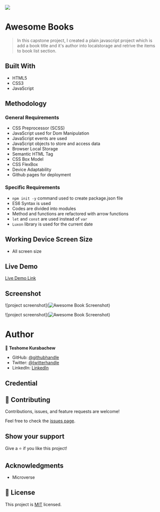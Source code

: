 ![](https://img.shields.io/badge/Microverse-blueviolet)

# Awesome Books

> In this capstone project, I created a plain javascript project which is add a book title and it's author into localstorage and retrive the items to book list section.

## Built With

- HTML5
- CSS3
- JavaScript

## Methodology

### General Requirements

- CSS Preprocessor (SCSS)
- JavaScript used for Dom Manipulation
- JavaScript events are used
- JavaScript objects to store and access data
- Browser Local Storage
- Semantic HTML Tag
- CSS Box Model
- CSS FlexBox
- Device Adaptability
- Github pages for deployment

### Specific Requirements

- `npm init -y` command used to create package.json file
- ES6 Syntax is used
- Codes are divided into modules
- Method and functions are refactored with arrow functions
- `let` and `const` are used instead of `var`
- `Luxon` library is used for the current date

## Working Device Screen Size

- All screen size

## Live Demo

[Live Demo Link]( https://teshemaximillan.github.io/Awesome-Books-Modules/)

## Screenshot

![project screenshot](![Awesome Book Screenshot](https://user-images.githubusercontent.com/51437483/159142705-bf9f636c-ef50-46d5-a3cb-84d0b7ea0250.JPG))

![project screenshot](![Awesome Book Screenshot](https://user-images.githubusercontent.com/51437483/159135872-8873034c-198c-4b56-9cd0-70091ad7b818.jpg))

# Author

👤 **Teshome Kurabachew**

- GitHub: [@githubhandle](https://github.com/TesheMaximillan)
- Twitter: [@twitterhandle](https://twitter.com/TesheKura)
- LinkedIn: [LinkedIn](https://www.linkedin.com/in/teshome-kurabachew-aa8067180/)

## Credential

## 🤝 Contributing

Contributions, issues, and feature requests are welcome!

Feel free to check the [issues page](https://github.com/TesheMaximillan/Awesome-Books-Modules/issues).

## Show your support

Give a ⭐️ if you like this project!

## Acknowledgments

- Microverse 

## 📝 License

This project is [MIT](./MIT.md) licensed.
